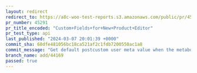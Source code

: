 ```yaml
---
layout: redirect
redirect_to: https://a8c-woo-test-reports.s3.amazonaws.com/public/pr/45291/api/index.html
pr_number: 45291
pr_title_encoded: "Custom+Fields+for+New+Product+Editor"
pr_test_type: api
last_published: "2024-03-07 20:01:39 +0000"
commit_sha: 68dfe481056bc18ca521af2c1fdb7200550ac1a8
commit_message: "Get default postcustom user meta value when the metaboxhidden_product…"
branch_name: add/44169
passed: true
---
```

